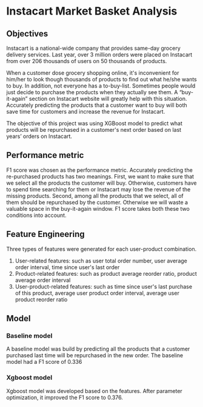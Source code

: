 # Instacart Market Basket Analysis  
## Objectives  
Instacart is a national-wide company that provides same-day grocery delivery services. Last year, over 3 million orders were placed on Instacart from over 206 thousands of users on 50 thousands of products.  

When a customer dose grocery shopping online, it's inconvenient for him/her to look though thousands of products to find out what he/she wants to buy. In addition, not everyone has a to-buy-list. Sometimes people would just decide to purchase the products when they actually see them. A “buy-it-again” section on Instacart website will greatly help with this situation. Accurately predicting the products that a customer want to buy will both save time for customers and increase the revenue for Instacart.  

The objective of this project was using XGBoost model to predict what products will be repurchased in a customer's next order based on last years’ orders on Instacart.  

## Performance metric  
F1 score was chosen as the performance metric. Accurately predicting the re-purchased products has two meanings. First, we want to make sure that we select all the products the customer will buy. Otherwise, customers have to spend time searching for them or Instacart may lose the revenue of the missing products. Second, among all the products that we select, all of them should be repurchased by the customer. Otherwise we will waste a valuable space in the buy-it-again window. F1 score takes both these two conditions into account.  

## Feature Engineering  
Three types of features were generated for each user-product combination.   
1) User-related features: such as user total order number, user average order interval, time since user's last order  
2) Product-related features: such as product average reorder ratio, product average order interval  
3) User-product-related features: such as time since user's last purchase of this product, average user product order interval, average user product reorder ratio  


## Model  
### Baseline model  
A baseline model was build by predicting all the products that a customer purchased last time will be repurchased in the new order. The baseline model had a F1 score of 0.336  

### Xgboost model  
Xgboost model was developed based on the features. After parameter optimization, it improved the F1 score to 0.376.


